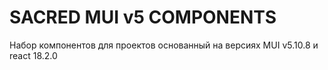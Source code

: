 # SACRED MUI v5 COMPONENTS

Набор компонентов для проектов основанный на версиях MUI v5.10.8 и react 18.2.0
